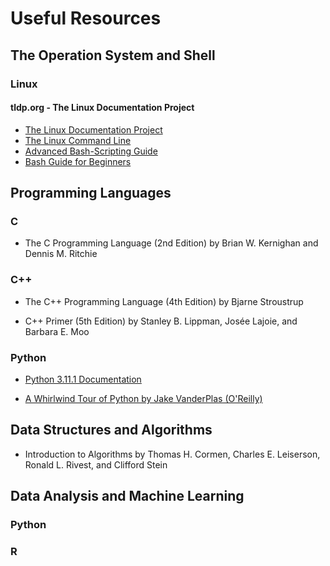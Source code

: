# Useful Resources

## The Operation System and Shell

### Linux

#### tldp.org - The Linux Documentation Project

* [The Linux Documentation Project](http://tldp.org/)
* [The Linux Command Line](http://tldp.org/LDP/abs/html/index.html)
* [Advanced Bash-Scripting Guide](http://tldp.org/LDP/abs/html/index.html)
* [Bash Guide for Beginners](http://tldp.org/LDP/Bash-Beginners-Guide/html/index.html)

## Programming Languages

### C 

 * The C Programming Language (2nd Edition) by Brian W. Kernighan and Dennis M. Ritchie

### C++

 * The C++ Programming Language (4th Edition) by Bjarne Stroustrup

 * C++ Primer (5th Edition) by Stanley B. Lippman, Josée Lajoie, and Barbara E. Moo

### Python

* [Python 3.11.1 Documentation](https://docs.python.org/3/)

* [A Whirlwind Tour of Python by Jake VanderPlas (O'Reilly)](https://jakevdp.github.io/WhirlwindTourOfPython/)

## Data Structures and Algorithms

* Introduction to Algorithms by Thomas H. Cormen, Charles E. Leiserson, Ronald L. Rivest, and Clifford Stein

## Data Analysis and Machine Learning

### Python 

### R






